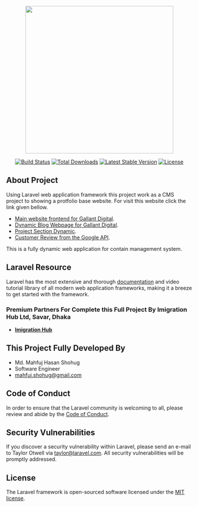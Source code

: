 <p align="center"><a href="https://laravel.com" target="_blank"><img src="https://raw.githubusercontent.com/laravel/art/master/logo-lockup/5%20SVG/2%20CMYK/1%20Full%20Color/laravel-logolockup-cmyk-red.svg" width="400"></a></p>

<p align="center">
<a href="https://travis-ci.org/laravel/framework"><img src="https://travis-ci.org/laravel/framework.svg" alt="Build Status"></a>
<a href="https://packagist.org/packages/laravel/framework"><img src="https://img.shields.io/packagist/dt/laravel/framework" alt="Total Downloads"></a>
<a href="https://packagist.org/packages/laravel/framework"><img src="https://img.shields.io/packagist/v/laravel/framework" alt="Latest Stable Version"></a>
<a href="https://packagist.org/packages/laravel/framework"><img src="https://img.shields.io/packagist/l/laravel/framework" alt="License"></a>
</p>

## About Project

Using Laravel web application framework this project work as a CMS project to showing a protfolio base website. For visit this website click the link given bellow.

- [Main website frontend for Gallant Digital](https://gallantdigital360.com/).
- [Dynamic Blog Webpage for Gallant Digital](https://gallantdigital360.com/blog).
- [Project Section Dynamic](https://gallantdigital360.com/).
- [Customer Review from the Google API](https://gallantdigital360.com/).

This is a fully dynamic web application for contain management system.

## Laravel Resource

Laravel has the most extensive and thorough [documentation](https://laravel.com/docs) and video tutorial library of all modern web application frameworks, making it a breeze to get started with the framework.

### Premium Partners For Complete this Full Project By Imigration Hub Ltd, Savar, Dhaka

- **[Imigration Hub](https://immigrationhubbd.com/)**


## This Project Fully Developed By
- Md. Mahfuj Hasan Shohug
- Software Engineer
- mahfuj.shohug@gmail.com



## Code of Conduct

In order to ensure that the Laravel community is welcoming to all, please review and abide by the [Code of Conduct](https://laravel.com/docs/contributions#code-of-conduct).

## Security Vulnerabilities

If you discover a security vulnerability within Laravel, please send an e-mail to Taylor Otwell via [taylor@laravel.com](mailto:taylor@laravel.com). All security vulnerabilities will be promptly addressed.

## License

The Laravel framework is open-sourced software licensed under the [MIT license](https://opensource.org/licenses/MIT).


